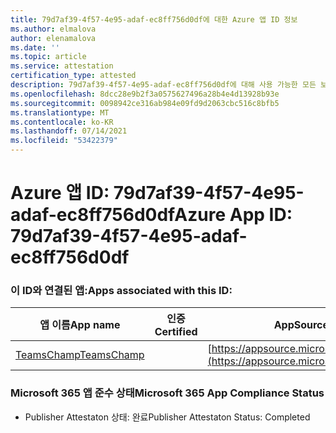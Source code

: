 ```yaml
---
title: 79d7af39-4f57-4e95-adaf-ec8ff756d0df에 대한 Azure 앱 ID 정보
ms.author: elmalova
author: elenamalova
ms.date: ''
ms.topic: article
ms.service: attestation
certification_type: attested
description: 79d7af39-4f57-4e95-adaf-ec8ff756d0df에 대해 사용 가능한 모든 보안 및 규정 준수 정보입니다.
ms.openlocfilehash: 8dcc28e9b2f3a0575627496a28b4e4d13928b93e
ms.sourcegitcommit: 0098942ce316ab984e09fd9d2063cbc516c8bfb5
ms.translationtype: MT
ms.contentlocale: ko-KR
ms.lasthandoff: 07/14/2021
ms.locfileid: "53422379"
---
```

# <a name="azure-app-id-79d7af39-4f57-4e95-adaf-ec8ff756d0df"></a><span data-ttu-id="e3340-103">Azure 앱 ID: 79d7af39-4f57-4e95-adaf-ec8ff756d0df</span><span class="sxs-lookup"><span data-stu-id="e3340-103">Azure App ID: 79d7af39-4f57-4e95-adaf-ec8ff756d0df</span></span>


### <a name="apps-associated-with-this-id"></a><span data-ttu-id="e3340-104">이 ID와 연결된 앱:</span><span class="sxs-lookup"><span data-stu-id="e3340-104">Apps associated with this ID:</span></span>
| <span data-ttu-id="e3340-105">**앱 이름**</span><span class="sxs-lookup"><span data-stu-id="e3340-105">**App name**</span></span> | <span data-ttu-id="e3340-106">**인증**</span><span class="sxs-lookup"><span data-stu-id="e3340-106">**Certified**</span></span> | <span data-ttu-id="e3340-107">**AppSource의 보기**</span><span class="sxs-lookup"><span data-stu-id="e3340-107">**View in AppSource**</span></span> |
|-|-|-|
| [<span data-ttu-id="e3340-108">TeamsChamp</span><span class="sxs-lookup"><span data-stu-id="e3340-108">TeamsChamp</span></span>](https://docs.microsoft.com/en-us/microsoft-365-app-certification/forward/WA200001487) |  | [https://appsource.microsoft.com/product/office/WA200001487](https://appsource.microsoft.com/product/office/WA200001487) |

### <a name="microsoft-365-app-compliance-status"></a><span data-ttu-id="e3340-109">Microsoft 365 앱 준수 상태</span><span class="sxs-lookup"><span data-stu-id="e3340-109">Microsoft 365 App Compliance Status</span></span>
- <span data-ttu-id="e3340-110">Publisher Attestaton 상태: 완료</span><span class="sxs-lookup"><span data-stu-id="e3340-110">Publisher Attestaton Status: Completed</span></span>
